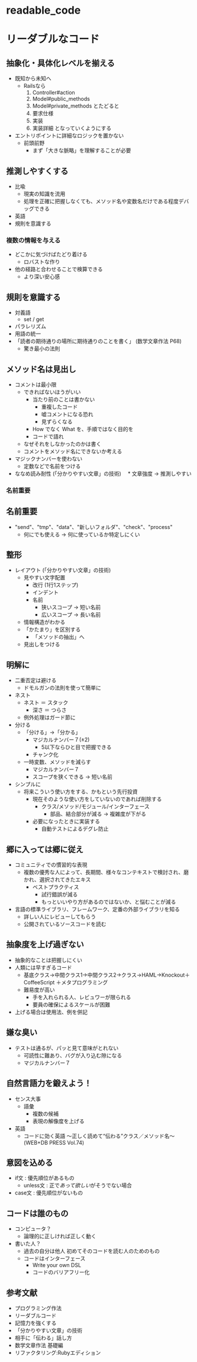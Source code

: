 readable_code
=============

# リーダブルなコード

## 抽象化・具体化レベルを揃える
* 既知から未知へ
  * Railsなら
      1. Controller#action
      2. Model#public_methods
      3. Model#private_methods
    とたどると
      1. 要求仕様
      2. 実装
      3. 実装詳細
    となっていくようにする
* エントリポイントに詳細なロジックを置かない
  * 前頭前野
    * まず「大きな脈略」を理解することが必要


## 推測しやすくする
* 比喩
  * 現実の知識を流用
  * 処理を正確に把握しなくても、メソッド名や変数名だけである程度デバッグできる
* 英語
* 規則を意識する
### 複数の情報を与える
  * どこかに気づけばたどり着ける
    * ロバストな作り
  * 他の経路と合わせることで検算できる
    * より深い安心感


## 規則を意識する
* 対義語
  * set / get
* パラレリズム
* 用語の統一
* 「読者の期待通りの場所に期待通りのことを書く」 (数学文章作法 P68)
  * 驚き最小の法則


## メソッド名は見出し
* コメントは最小限
  * できればないほうがいい
    * 当たり前のことは書かない
      * 重複したコード
      * 嘘コメントになる恐れ
      * 見ずらくなる
    * How でなく What を、手順ではなく目的を
    * コードで語れ
  * なぜそれをしなかったのかは書く
  * コメントをメソッド名にできないか考える
* マジックナンバーを使わない
  * 定数などで名前をつける
* ななめ読み耐性 (「分かりやすい文章」の技術)
　* 文章強度 → 推測しやすい
### 名前重要


## 名前重要
* "send"、"tmp"、"data"、"新しいフォルダ"、"check"、"process"
  * 何にでも使える → 何に使っているか特定しにくい


## 整形
* レイアウト (「分かりやすい文章」の技術)
  * 見やすい文字配置
    * 改行 (1行1ステップ)
    * インデント
    * 名前
      * 狭いスコープ → 短い名前
      * 広いスコープ → 長い名前
  * 情報構造がわかる
  * 「かたまり」を区別する
    * 「メソッドの抽出」へ
  * 見出しをつける


## 明解に
* 二重否定は避ける
  * ドモルガンの法則を使って簡単に
* ネスト
  * ネスト ＝ スタック
    * 深さ ＝ つらさ
  * 例外処理はガード節に
* 分ける
  * 「分ける」→「分かる」
    * マジカルナンバー７(±2)
      * 5以下ならひと目で把握できる
    * チャンク化
  * 一時変数、メソッドを減らす
    * マジカルナンバー７
    * スコープを狭くできる → 短い名前
* シンプルに
  * 将来こういう使い方をする、かもという先行投資
    * 現在そのような使い方をしていないのであれば削除する
      * クラス/メソッド/モジュール/インターフェース
        * 部品、結合部分が減る → 複雑度が下がる
    * 必要になったときに実装する
      * 自動テストによるデグレ防止


## 郷に入っては郷に従え
* コミュニティでの慣習的な表現
  * 複数の優秀な人によって、長期間、様々なコンテキストで検討され、磨かれ、選択されてきたエキス
    * ベストプラクティス
      * 試行錯誤が減る
      * もっといいやり方があるのではないか、と悩むことが減る
* 言語の標準ライブラリ、フレームワーク、定番の外部ライブラリを知る
  * 詳しい人にレビューしてもらう
  * 公開されているソースコードを読む


## 抽象度を上げ過ぎない
* 抽象的なことは把握しにくい
* 人類には早すぎるコード
  * 基底クラス→中間クラス1→中間クラス2→クラス→HAML→Knockout＋CoffeeScript
    ＋メタプログラミング
  * 難易度が高い
    * 手を入れられる人、レビュワーが限られる
    * 要員の確保によるスケールが困難
* 上げる場合は使用法、例を併記


## 嫌な臭い
* テストは通るが、パッと見て意味がとれない
  * 可読性に難あり、バグが入り込む隙になる
  * マジカルナンバー７


## 自然言語力を鍛えよう！
* センス大事
  * 語彙
    * 複数の候補
    * 表現の解像度を上げる
* 英語
  * コードに効く英語 ～正しく読めて“伝わる”クラス／メソッド名～ (WEB+DB PRESS Vol.74)


## 意図を込める
* if文 : 優先順位があるもの
  * unless文 : 正で*あって欲しい*がそうでない場合
* case文 : 優先順位がないもの


## コードは誰のもの
* コンピュータ？
  * 論理的に正しければ正しく動く
* 書いた人？
  * 過去の自分は他人
初めてそのコードを読む人のためのもの
  * コードはインターフェース
    * Write your own DSL
    * コードのバリアフリー化


## 参考文献

* プログラミング作法
* リーダブルコード
* 記憶力を強くする
* 「分かりやすい文章」の技術
* 相手に「伝わる」話し方
* 数学文章作法 基礎編
* リファクタリング:Rubyエディション
